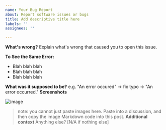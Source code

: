 ```yaml
---
name: Your Bug Report
about: Report software issues or bugs
title: Add descriptive title here
labels: ''
assignees: ''

---
```


**What's wrong?**
Explain what's wrong that caused you to open this issue.

**To See the Same Error:**
<!-- provide instructions to see the issue -->
 - Blah blah blah
 - Blah blah blah
 - Blah blah blah

**What was it supposed to be?**
e.g. "An error occured" -> fix typo -> "An error occurred."
**Screenshots**
<!-- If applicable, add screenshots to help explain your problem. -->
![image](https://user-images.githubusercontent.com/79176077/120066945-d84e3f00-c02d-11eb-8098-9bf311f6df0c.png)
> note: you cannot just paste images here. Paste into a discussion, and then copy the image Markdown code into this post.
**Additional context**
Anything else? [N/A if nothing else]
